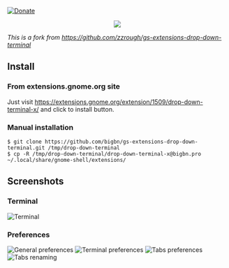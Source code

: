 [![Donate](https://img.shields.io/badge/Donate-PayPal-green.svg)](https://www.paypal.com/cgi-bin/webscr?cmd=_s-xclick&hosted_button_id=7SN5R9UBSZ7LE)

<div align="center"><img src='https://github.com/bigbn/drop-down-terminal-x/raw/master/head.png' /></div>

*This is a fork from https://github.com/zzrough/gs-extensions-drop-down-terminal*

Install
-----------

### From extensions.gnome.org site

Just visit https://extensions.gnome.org/extension/1509/drop-down-terminal-x/ and click to install button.

### Manual installation

    $ git clone https://github.com/bigbn/gs-extensions-drop-down-terminal.git /tmp/drop-down-terminal
    $ cp -R /tmp/drop-down-terminal/drop-down-terminal-x@bigbn.pro ~/.local/share/gnome-shell/extensions/


Screenshots
-----------

### Terminal
![Terminal](https://raw.githubusercontent.com/bigbn/gs-extensions-drop-down-terminal/master/screenshot-term.png)

### Preferences
![General preferences](https://raw.githubusercontent.com/bigbn/gs-extensions-drop-down-terminal/master/screenshot-prefs-1.png)
![Terminal preferences](https://raw.githubusercontent.com/bigbn/gs-extensions-drop-down-terminal/master/screenshot-prefs-2.png)
![Tabs preferences](https://raw.githubusercontent.com/bigbn/gs-extensions-drop-down-terminal/master/screenshot-prefs-3.png)
![Tabs renaming](https://raw.githubusercontent.com/bigbn/gs-extensions-drop-down-terminal/master/screenshot-rename-4.png)
